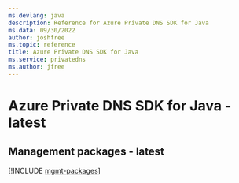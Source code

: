 ```yaml
---
ms.devlang: java
description: Reference for Azure Private DNS SDK for Java
ms.data: 09/30/2022
author: joshfree
ms.topic: reference
title: Azure Private DNS SDK for Java
ms.service: privatedns
ms.author: jfree
---
```

# Azure Private DNS SDK for Java - latest

## Management packages - latest
[!INCLUDE [mgmt-packages](private-dns-mgmt-index.md)]